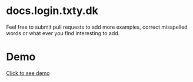 # docs.login.txty.dk
Feel free to submit pull requests to add more examples, correct misspelled words or what ever you find interesting to add.

# Demo
<a href="http://docs.login.txty.dk">Click to see demo</a>
